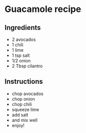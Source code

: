 # Guacamole recipe


## Ingredients

- 2 avocados
- 1 chili
- 1 lime
- 1 tsp salt
- 1/2 onion
- 2 Tbsp cilantro


## Instructions

- chop avocados
- chop onion
- chop chili
- squeeze lime
- add salt
- and mix well
- enjoy!
